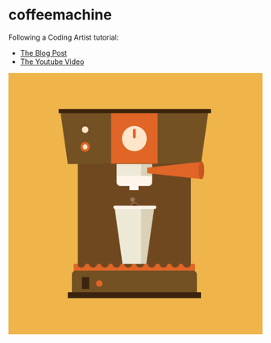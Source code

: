 # coffeemachine

Following a Coding Artist tutorial:

 * [The Blog Post](https://codingartistweb.com/2021/08/coffee-machine-css-animation/)
 * [The Youtube Video](https://www.youtube.com/watch?v=4p1EL-OVwUQ)


![the machine in all its glory](./coffeemachine.png)
